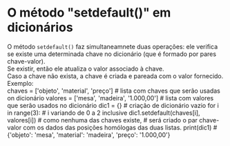 # O método "setdefault()" em dicionários

O método ```setdefault()``` faz simultaneamnete duas operações: ele verifica se existe uma determinada chave no dicionário (que é formado por pares chave-valor).<br/>
Se existir, então ele atualiza o valor associado à chave.<br/>
Caso a chave não exista, a chave é criada e pareada com o valor fornecido.<br/>
Exemplo:<br/>
chaves = ['objeto', 'material', 'preço'] # lista com chaves que serão usadas on dicionário
valores = ['mesa', 'madeira', '1.000,00'] # lista com valores que serão usados no dicionário
dic1 = {} # criação de dicionário vazio
for i in range(3): # i variando de 0 a 2 inclusive
    dic1.setdefault(chaves[i], valores[i]) # como nenhuma das chaves existe,
                                           # será criado o par chave-valor com os dados das posições homólogas das duas listas.
print(dic1) # {'objeto': 'mesa', 'material': 'madeira', 'preço': '1.000,00'}
